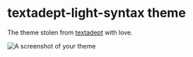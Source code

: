 # textadept-light-syntax theme

The theme stolen from [textadept](https://orbitalquark.github.io/textadept) with
love.

![A screenshot of your theme](https://i.imgur.com/y89Lw6p.png)
